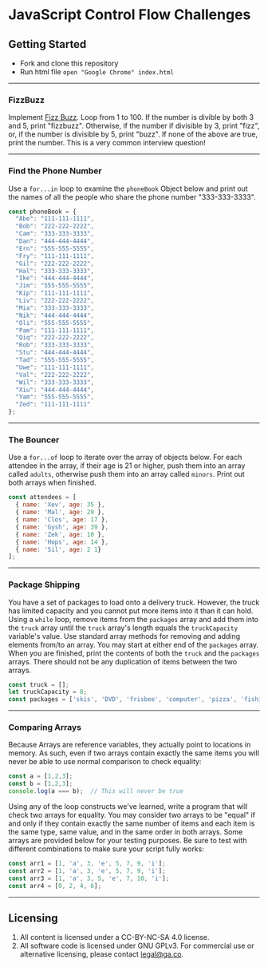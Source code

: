 # JavaScript Control Flow Challenges

## Getting Started
* Fork and clone this repository
* Run html file `open "Google Chrome" index.html`

---

### FizzBuzz

Implement [Fizz Buzz](http://en.wikipedia.org/wiki/Fizz_buzz). Loop from 1 to 100. If the number is divible by both 3 and 5, print "fizzbuzz". Otherwise, if the number if divisible by 3, print "fizz", or, if the number is divisible by 5, print "buzz". If none of the above are true, print the number. This is a very common interview question!

---

### Find the Phone Number

Use a `for...in` loop to examine the `phoneBook` Object below and print out the names of all the people who share the phone number "333-333-3333".

```js
const phoneBook = {
  "Abe": "111-111-1111",
  "Bob": "222-222-2222",
  "Cam": "333-333-3333",
  "Dan": "444-444-4444",
  "Ern": "555-555-5555",
  "Fry": "111-111-1111",
  "Gil": "222-222-2222",
  "Hal": "333-333-3333",
  "Ike": "444-444-4444",
  "Jim": "555-555-5555",
  "Kip": "111-111-1111",
  "Liv": "222-222-2222",
  "Mia": "333-333-3333",
  "Nik": "444-444-4444",
  "Oli": "555-555-5555",
  "Pam": "111-111-1111",
  "Qiq": "222-222-2222",
  "Rob": "333-333-3333",
  "Stu": "444-444-4444",
  "Tad": "555-555-5555",
  "Uwe": "111-111-1111",
  "Val": "222-222-2222",
  "Wil": "333-333-3333",
  "Xiu": "444-444-4444",
  "Yam": "555-555-5555",
  "Zed": "111-111-1111"
};
```

---

### The Bouncer

Use a `for...of` loop to iterate over the array of objects below. For each attendee in the array, if their age is 21 or higher, push them into an array called `adults`, otherwise push them into an array called `minors`. Print out both arrays when finished.

```js
const attendees = [
  { name: 'Xev', age: 35 },
  { name: 'Mal', age: 29 },
  { name: 'Clos', age: 17 },
  { name: 'Gysh', age: 39 },
  { name: 'Zek', age: 10 },
  { name: 'Hops', age: 14 },
  { name: 'Sil', age: 2 1}
];
```

---

### Package Shipping

You have a set of packages to load onto a delivery truck. However, the truck has limited capacity and you cannot put more items into it than it can hold. Using a `while` loop, remove items from the `packages` array and add them into the `truck` array until the `truck` array's length equals the `truckCapacity` variable's value. Use standard array methods for removing and adding elements from/to an array. You may start at either end of the `packages` array. When you are finished, print the contents of both the `truck` and the `packages` arrays. There should not be any duplication of items between the two arrays.

```js
const truck = [];
let truckCapacity = 8;
const packages = ['skis', 'DVD', 'frisbee', 'computer', 'pizza', 'fishing pole', 'car battery', 'stereo', 'furniture', 'salad dressing', 'sunshine', 'daydreams'];
```

---

### Comparing Arrays

Because Arrays are reference variables, they actually point to locations in memory. As such, even if two arrays contain exactly the same items you will never be able to use normal comparison to check equality:

```js
const a = [1,2,3];
const b = [1,2,3];
console.log(a === b);  // This will never be true
```

Using any of the loop constructs we've learned, write a program that will check two arrays for equality. You may consider two arrays to be "equal" if and only if they contain exactly the same number of items and each item is the same type, same value, and in the same order in both arrays. Some arrays are provided below for your testing purposes. Be sure to test with different combinations to make sure your script fully works:

```js
const arr1 = [1, 'a', 3, 'e', 5, 7, 9, 'i'];
const arr2 = [1, 'a', 3, 'e', 5, 7, 9, 'i'];
const arr3 = [1, 'a', 3, 5, 'e', 7, 10, 'i'];
const arr4 = [0, 2, 4, 6];
```
---

## Licensing
1. All content is licensed under a CC-BY-NC-SA 4.0 license.
2. All software code is licensed under GNU GPLv3. For commercial use or alternative licensing, please contact legal@ga.co.
